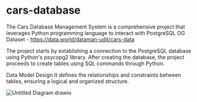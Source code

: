 # cars-database
The Cars Database Management System is a comprehensive project that leverages Python programming language to interact with PostgreSQL
OG Dataset - https://data.world/dataman-udit/cars-data

The project starts by establishing a connection to the PostgreSQL database using Python's psycopg2 library.
After creating the database, the project proceeds to create tables using SQL commands through Python. 

Data Model Design
It defines the relationships and constraints between tables, ensuring a logical and organized structure. 

![Untitled Diagram drawio](https://github.com/naijilnj/cars-database/assets/110610851/4483d672-e7e8-4495-bf13-b0856cd4829c)

